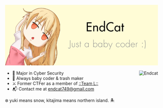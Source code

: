 <p align="center">
<img src="https://raw.githubusercontent.com/Endcat/Endcat/master/banner.png" width="700px"/>
</p>

<img src="https://count.getloli.com/get/@Endcat?theme=asoul" alt="Endcat" align="right"/>

- 🏫 Major in Cyber Security
- 🐤 Always baby coder & trash maker
- ⚔️ Former CTFer as a member of [::Team L::](https://l.xdsec.org/about.html)
- 📬 Contact me at [endcat749@gmail.com](mailto:endcat749@gmail.com)

❄️ yuki means snow, kitajima means northern island. 🏝️

